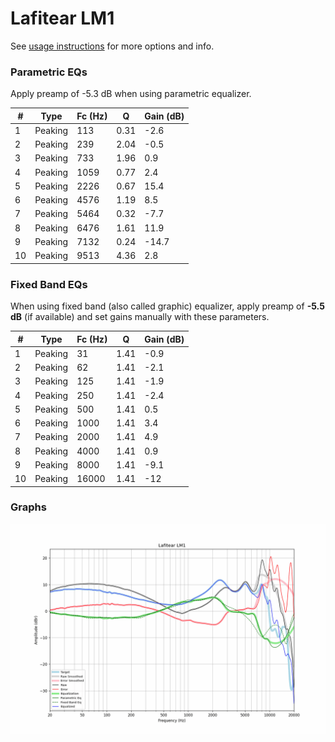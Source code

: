# Lafitear LM1
See [usage instructions](https://github.com/jaakkopasanen/AutoEq#usage) for more options and info.

### Parametric EQs
Apply preamp of -5.3 dB when using parametric equalizer.

|   # | Type    |   Fc (Hz) |    Q |   Gain (dB) |
|-----|---------|-----------|------|-------------|
|   1 | Peaking |       113 | 0.31 |        -2.6 |
|   2 | Peaking |       239 | 2.04 |        -0.5 |
|   3 | Peaking |       733 | 1.96 |         0.9 |
|   4 | Peaking |      1059 | 0.77 |         2.4 |
|   5 | Peaking |      2226 | 0.67 |        15.4 |
|   6 | Peaking |      4576 | 1.19 |         8.5 |
|   7 | Peaking |      5464 | 0.32 |        -7.7 |
|   8 | Peaking |      6476 | 1.61 |        11.9 |
|   9 | Peaking |      7132 | 0.24 |       -14.7 |
|  10 | Peaking |      9513 | 4.36 |         2.8 |

### Fixed Band EQs
When using fixed band (also called graphic) equalizer, apply preamp of **-5.5 dB** (if available) and set gains manually with these parameters.

|   # | Type    |   Fc (Hz) |    Q |   Gain (dB) |
|-----|---------|-----------|------|-------------|
|   1 | Peaking |        31 | 1.41 |        -0.9 |
|   2 | Peaking |        62 | 1.41 |        -2.1 |
|   3 | Peaking |       125 | 1.41 |        -1.9 |
|   4 | Peaking |       250 | 1.41 |        -2.4 |
|   5 | Peaking |       500 | 1.41 |         0.5 |
|   6 | Peaking |      1000 | 1.41 |         3.4 |
|   7 | Peaking |      2000 | 1.41 |         4.9 |
|   8 | Peaking |      4000 | 1.41 |         0.9 |
|   9 | Peaking |      8000 | 1.41 |        -9.1 |
|  10 | Peaking |     16000 | 1.41 |       -12   |

### Graphs
![](./Lafitear%20LM1.png)
